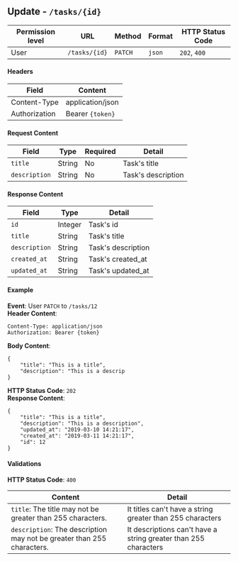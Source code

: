 ## Update - `/tasks/{id}`


| Permission level  |   URL| Method  | Format   |  HTTP Status Code |
|---|---|---|---|---|
|  User |  `/tasks/{id}` |   `PATCH`|  `json` |  `202`, `400` |

#### Headers
|  Field | Content  |
|---|---|
|  Content-Type | application/json  |
|  Authorization | Bearer `{token}` |

#### Request Content

|  Field |  Type |  Required |  Detail |
|---|---|---|---|
| `title`  | String  | No  |  Task's title |
| `description`  |  String | No  |  Task's description |

#### Response Content
|  Field | Type  |Detail   |
|---|---|---|
|  `id`|  Integer |  Task's id |
|  `title`|  String |  Task's title |
|  `description`|  String |  Task's description |
|  `created_at`|  String |  Task's created_at |
|  `updated_at`|  String |  Task's updated_at |

#### Example

**Event**: User `PATCH` to `/tasks/12`  
**Header Content**:
```
Content-Type: application/json
Authorization: Bearer {token}
```
**Body Content**:
```
{
    "title": "This is a title",
    "description": "This is a descrip
}
```

**HTTP Status Code**: `202`  
**Response Content**:
```
{
	"title": "This is a title",
    "description": "This is a description",
    "updated_at": "2019-03-10 14:21:17",
    "created_at": "2019-03-11 14:21:17",
    "id": 12
}
```

#### Validations
**HTTP Status Code**: `400`  

| Content  | Detail  |
|---|---|
| `title`: The title may not be greater than 255 characters.| It titles can't have a string greater than 255 characters |
| `description`: The description may not be greater than 255 characters.| It descriptions can't have a string greater than 255 characters |

